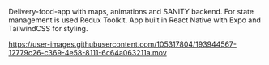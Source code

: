 Delivery-food-app with maps, animations and SANITY backend. For state management is used Redux Toolkit. 
App built in React Native with Expo and TailwindCSS for styling.


https://user-images.githubusercontent.com/105317804/193944567-12779c26-c369-4e58-8111-6c64a063211a.mov

